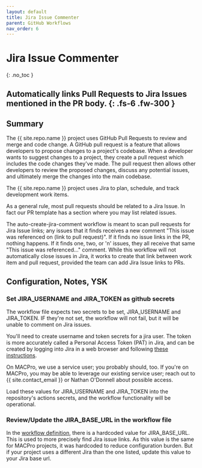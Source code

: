 ```yaml
---
layout: default
title: Jira Issue Commenter
parent: GitHub Workflows
nav_order: 6
---
```


# Jira Issue Commenter
{: .no_toc }

Automatically links Pull Requests to Jira Issues mentioned in the PR body.
{: .fs-6 .fw-300 }
---

## Summary

The {{ site.repo.name }} project uses GitHub Pull Requests to review and merge and code change.  A GitHub pull request is a feature that allows developers to propose changes to a project's codebase. When a developer wants to suggest changes to a project, they create a pull request which includes the code changes they've made. The pull request then allows other developers to review the proposed changes, discuss any potential issues, and ultimately merge the changes into the main codebase.

The {{ site.repo.name }} project uses Jira to plan, schedule, and track development work items.

As a general rule, most pull requests should be related to a Jira Issue.  In fact our PR template has a section where you may list related issues.

The auto-create-jira-comment workflow is meant to scan pull requests for Jira Issue links; any issues that it finds receives a new comment "This issue was referenced on (link to pull request)".  If it finds no issue links in the PR, nothing happens.  If it finds one, two, or 'n' issues, they all receive that same "This issue was referenced..." comment.  While this workflow will not automatically close issues in Jira, it works to create that link between work item and pull request, provided the team can add Jira Issue links to PRs.

## Configuration, Notes, YSK

### Set JIRA_USERNAME and JIRA_TOKEN as github secrets

The workflow file expects two secrets to be set, JIRA_USERNAME and JIRA_TOKEN.  IF they're not set, the workflow will not fail, but it will be unable to comment on Jira issues.

You'll need to create username and token secrets for a jira user.  The token is more accurately called a Personal Access Token (PAT) in Jira, and can be created by logging into Jira in a web browser and following [these instructions](https://confluence.atlassian.com/enterprise/using-personal-access-tokens-1026032365.html#UsingPersonalAccessTokens-CreatingPATsintheapplication).

On MACPro, we use a service user; you probably should, too.  If you're on MACPro, you may be able to leverage our existing service user; reach out to {{ site.contact_email }} or Nathan O'Donnell about possible access.

Load these values for JIRA_USERNAME and JIRA_TOKEN into the repository's actions secrets, and the workflow functionality will be operational.

### Review/Update the JIRA_BASE_URL in the workflow file

In the [workflow definition](../../../.github/workflows/autom-create-jira-comment.yml), there is a hardcoded value for JIRA_BASE_URL.  This is used to more precisely find Jira issue links.  As this value is the same for MACPro projects, it was hardcoded to reduce configuration burden.  But if your project uses a different Jira than the one listed, update this value to your Jira base url.